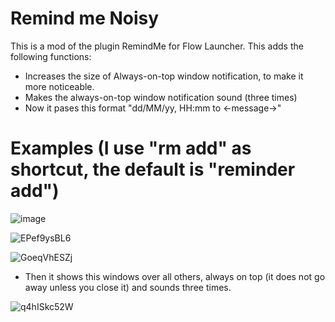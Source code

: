 # Remind me Noisy

This is a mod of the plugin RemindMe for Flow Launcher.
This adds the following functions:
- Increases the size of Always-on-top window notification, to make it more noticeable.
- Makes the always-on-top window notification sound (three times)
- Now it pases this format "dd/MM/yy, HH:mm to <-message->"

# Examples (I use "rm add" as shortcut, the default is "reminder add")

![image](https://github.com/user-attachments/assets/161e6ff2-9a3c-4da2-868c-d4dd172dd9ea)

![EPef9ysBL6](https://github.com/user-attachments/assets/17ae88d7-e797-4a99-bbbc-5025de9631b6)

![GoeqVhESZj](https://github.com/user-attachments/assets/8f9f645f-9006-4a27-a8d0-6f54fd69e9c9)

- Then it shows this windows over all others, always on top (it does not go away unless you close it) and sounds three times.

![q4hISkc52W](https://github.com/user-attachments/assets/bd34755c-3668-4fb6-b1b3-d998272954df)

